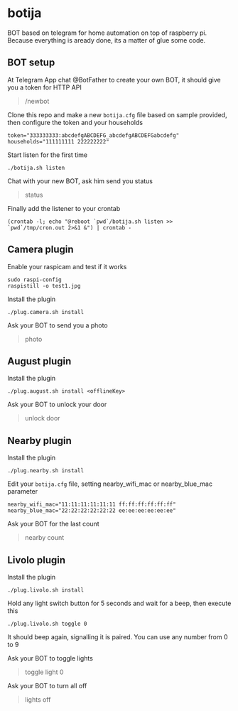 
# botija

BOT based on telegram for home automation on top of raspberry pi. Because everything is aready done, its a matter of glue some code.

## BOT setup

At Telegram App chat @BotFather to create your own BOT, it should give you a token for HTTP API
>/newbot

Clone this repo and make a new `botija.cfg` file based on sample provided, then configure the token and your households

```shell
token="333333333:abcdefgABCDEFG_abcdefgABCDEFGabcdefg"
households="111111111 222222222"
```

Start listen for the first time

```shell
./botija.sh listen
```

Chat with your new BOT, ask him send you status
>status

Finally add the listener to your crontab

```shell
(crontab -l; echo "@reboot `pwd`/botija.sh listen >> `pwd`/tmp/cron.out 2>&1 &") | crontab -
```

## Camera plugin

Enable your raspicam and test if it works

```shell
sudo raspi-config
raspistill -o test1.jpg
```

Install the plugin

```shell
./plug.camera.sh install
```

Ask your BOT to send you a photo
>photo

## August plugin

Install the plugin

```shell
./plug.august.sh install <offlineKey>
```

Ask your BOT to unlock your door
>unlock door

## Nearby plugin

Install the plugin

```shell
./plug.nearby.sh install
```

Edit your `botija.cfg` file, setting nearby_wifi_mac or nearby_blue_mac parameter

```shell
nearby_wifi_mac="11:11:11:11:11:11 ff:ff:ff:ff:ff:ff"
nearby_blue_mac="22:22:22:22:22:22 ee:ee:ee:ee:ee:ee"
```

Ask your BOT for the last count
>nearby count  

## Livolo plugin

Install the plugin

```shell
./plug.livolo.sh install
```

Hold any light switch button for 5 seconds and wait for a beep, then execute this

```shell
./plug.livolo.sh toggle 0
```

It should beep again, signalling it is paired. You can use any number from 0 to 9

Ask your BOT to toggle lights
>toggle light 0

Ask your BOT to turn all off
>lights off
